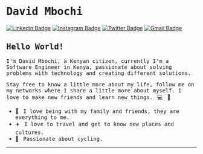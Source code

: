 # <samp>David Mbochi</samp>

[![Linkedin Badge](https://img.shields.io/badge/LinkedIn-%230077B5.svg?&style=flat-square&logo=linkedin&logoColor=white&color=071A2C&link=https://www.linkedin.com/in/david-mbochi-1a1b92185/)](https://www.linkedin.com/in/david-mbochi-1a1b92185/)
[![Instagram Badge](https://img.shields.io/badge/Instagram-%23E4405F.svg?&style=flat-square&logo=instagram&logoColor=white&color=071A2C&link=https://www.instagram.com/njongembochi)](https://www.instagram.com/njongembochi)
[![Twitter Badge](https://img.shields.io/badge/Twitter-%231877F2.svg?&style=flat-square&logo=twitter&logoColor=white&color=071A2C&link=https://twitter.com/Dave82068056)](https://twitter.com/Dave82068056)
[![Gmail Badge](https://img.shields.io/badge/Gmail-%231877F2.svg?&style=flat-square&logo=gmail&logoColor=white&color=071A2C&link=mailto:davidmbochi97@gmail.com)](mailto:davidmbochi97@gmail.com)

## <samp>Hello World!</samp>

<samp>I'm David Mbochi, a Kenyan citizen, currently I'm a Software Engineer  in Kenya, passionate about solving problems with technology and creating different solutions.</samp>

<samp>Stay free to know a little more about my life, follow me on my networks where I share a little more about myself. I love to make new friends and learn new things.</samp> &nbsp; 💻 &nbsp; 🚀

- 🏡 &nbsp; <samp>I love being with my family and friends, they are everything to me.</samp>
- ✈️ &nbsp; <samp>I love to travel and get to know new places and cultures.</samp>
- 🚴 &nbsp; <samp>Passionate about cycling.</samp>
---
